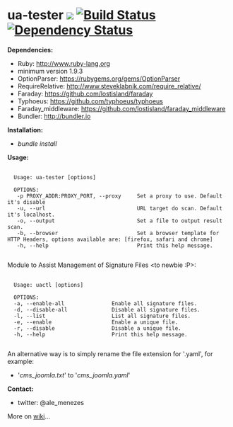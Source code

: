 # ua-tester <a href="https://codeclimate.com/github/amenezes/ua-tester"><img src="https://codeclimate.com/github/amenezes/ua-tester/badges/gpa.svg" /></a> [![Build Status](https://travis-ci.org/amenezes/ua-tester.svg?branch=master)](https://travis-ci.org/amenezes/ua-tester) [![Dependency Status](https://gemnasium.com/badges/github.com/amenezes/ua-tester.svg)](https://gemnasium.com/github.com/amenezes/ua-tester)


<b>Dependencies:</b>
 - Ruby: http://www.ruby-lang.org
  - minimum version 1.9.3
 - OptionParser: https://rubygems.org/gems/OptionParser
 - RequireRelative: http://www.steveklabnik.com/require_relative/
 - Faraday: https://github.com/lostisland/faraday
 - Typhoeus: https://github.com/typhoeus/typhoeus
 - Faraday_middleware: https://github.com/lostisland/faraday_middleware
 - Bundler: http://bundler.io

<b>Installation:</b>
- <i>bundle install</i>

<b>Usage:</b>
<pre>
 <code>
  Usage: ua-tester [options]

  OPTIONS:
   -p PROXY_ADDR:PROXY_PORT, --proxy &#9; Set a proxy to use. Default it's disable
   -u, --url &#9;&#9;&#9;&#9; URL target do scan. Default it's localhost.
   -o, --output &#9;&#9;&#9; Set a file to output result scan.
   -b, --browser &#9;&#9;&#9; Set a browser template for HTTP Headers, options available are: [firefox, safari and chrome]
   -h, --help &#9;&#9;&#9;&#9; Print this help message.
 </code>
</pre>

Module to Assist Management of Signature Files \<to newbie :P\>:
<pre>
 <code>
  Usage: uactl [options]

  OPTIONS:
  -a, --enable-all &#9;&#9; Enable all signature files.
  -d, --disable-all &#9;&#9; Disable all signature files.
  -l, --list &#9;&#9;&#9; List all signature files.
  -e, --enable &#9;&#9;&#9; Enable a unique file.
  -r, --disable &#9;&#9; Disable a unique file.
  -h, --help &#9;&#9;&#9; Print this help message.
 </code>
</pre>

An alternative way is to simply rename the file extension for '.yaml', for example:
 - '<i>cms_joomla.txt</i>' to '<i>cms_joomla.yaml</i>'

<b>Contact:</b>
  - twitter: @ale_menezes

More on <a href="https://github.com/amenezes/ua-tester/wiki">wiki</a>...
